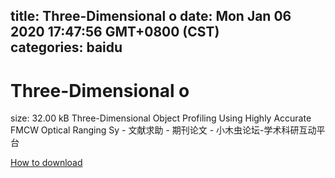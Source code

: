 
title: Three-Dimensional o
date: Mon Jan 06 2020 17:47:56 GMT+0800 (CST)    
categories: baidu
---

# Three-Dimensional o
size: 32.00 kB
 Three-Dimensional Object Profiling Using Highly Accurate FMCW Optical Ranging Sy - 文献求助 - 期刊论文 - 小木虫论坛-学术科研互动平台
 

[How to download](https://bpcam.bemobtrk.com/go/2ceec3aa-1ca2-46d6-b9ff-aaa5c184517c?jno=1140)